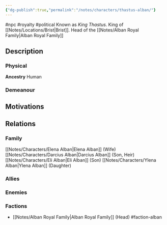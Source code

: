 ```yaml
---
{"dg-publish":true,"permalink":"/notes/characters/thastus-alban/"}
---
```


#npc #royalty #political
Known as *King Thastus*.
King of [[Notes/Locations/Brist\|Brist]]. Head of the [[Notes/Alban Royal Family\|Alban Royal Family]]

## Description
### Physical
**Ancestry** Human


### Demeanour


## Motivations

## Relations
### Family
[[Notes/Characters/Elena Alban\|Elena Alban]] (Wife)
[[Notes/Characters/Darcius Alban\|Darcius Alban]] (Son, Heir)
[[Notes/Characters/Eli Alban\|Eli Alban]] (Son)
[[Notes/Characters/Ylena Alban\|Ylena Alban]] (Daughter)
### Allies
### Enemies
### Factions
- [[Notes/Alban Royal Family\|Alban Royal Family]] (Head) #faction-alban





